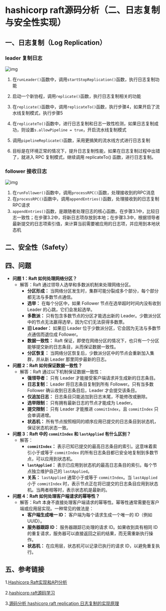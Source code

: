 # hashicorp raft源码分析（二、日志复制与安全性实现）

## 一、日志复制（Log Replication）

### leader 复制日志

![img](https://img2022.cnblogs.com/blog/2794988/202205/2794988-20220522153708740-687414905.png)

1. 在`runLeader()`函数中，调用`startStopReplication()`函数，执行日志复制功能
2. 启动一个新协程，调用`replicate()`函数，执行日志复制相关的功能
3. 在`replicate()`函数中，调用`replicateTo()`函数，执行步骤4，如果开启了流水线复制模式，执行步骤5
4. 在`replicateTo()`函数中，进行日志复制和日志一致性检测，如果日志复制成功，则设置`s.allowPipeline = true`，开启流水线复制模式
5. 调用`pipelineReplicate()`函数，采用更搞笑的流水线方式进行日志复制

6. 目标是在环境正常的情况下，提升日志复制性能，如果在日志复制过程中出错了，就进入 RPC 复制模式，继续调用 replicateTo() 函数，进行日志复制。

### follower 接收日志

![img](https://img2022.cnblogs.com/blog/2794988/202205/2794988-20220522155156888-154465698.png)

1. 在`runFollower()`函数中，调用`processRPC()`函数，处理接收到的RPC消息
2. 在`processRPC()`函数中，调用`appendEntries()`函数，处理接收到的日志复制RPC请求
3. `appendEntries()`函数，是跟随者处理日志的核心函数。在步骤3.1中，比较日志一致性；在步骤3.2中，将新日志项存放到本地；在步骤3.3中，根据领导者最新提交的日志项索引值，来计算当前需要被应用的日志项，并应用到本地状态机



## 二、安全性（Safety）









## 四、问题

- **问题 1：Raft 如何处理网络分区？**
  - 解答：Raft 通过领导人选举和多数派机制来处理网络分区。
    - **分区形成：** 当网络分区发生时，集群可能分裂成多个部分，每个部分都无法与多数节点通信。
    - **选举：** 在每个分区中，如果 Follower 节点在选举超时时间内没有收到 Leader 的心跳，它们会发起选举。
    - **多数派：** 只有包含多数节点的分区才能选出新的 Leader。少数派分区中的节点无法赢得选举，因为它们无法获得多数票。
    - **旧 Leader：** 如果旧 Leader 位于少数派分区，它会因为无法与多数节点通信而退位成 Follower。
    - **数据一致性：** Raft 保证，即使在网络分区的情况下，也只有一个分区能够提交新的日志条目，从而保证数据一致性。
    - **分区恢复：** 当网络分区恢复后，少数派分区中的节点会重新加入集群，并从新 Leader 那里同步最新的日志。
- **问题 2：Raft 如何保证数据一致性？**
  - 解答：Raft 通过以下机制保证数据一致性：
    - **强领导者：** 只有 Leader 才能接受客户端请求并生成新的日志条目。
    - **日志复制：** Leader 将日志条目复制到所有 Follower。只有当多数 Follower 确认收到日志条目后，Leader 才会提交该条目。
    - **仅追加日志：** 日志条目只能追加到日志末尾，不能修改或删除。
    - **选举限制：** 只有拥有最新日志的节点才能成为 Leader。
    - **提交限制：** 只有 Leader 才能推进 `commitIndex`，且 `commitIndex` 只会单调递增。
    - **状态机：** 所有节点按照相同的顺序应用已提交的日志条目到状态机，保证状态机状态一致。
- **问题 3：Raft 中的 `commitIndex` 和 `lastApplied` 有什么区别？**
  - 解答：
    - **`commitIndex`：** 表示已知已提交的最高日志条目的索引。这意味着索引小于或等于 `commitIndex` 的所有日志条目都已安全地复制到多数节点，可以应用到状态机。
    - **`lastApplied`：** 表示已应用到状态机的最高日志条目的索引。每个节点独立维护自己的 `lastApplied`。
    - **关系：** `lastApplied` 通常小于或等于 `commitIndex`。当 `lastApplied` 小于 `commitIndex` 时，表示节点正在将已提交的日志条目应用到状态机。当两者相等时，表示状态机是最新的。
- **问题 4：Raft 如何处理客户端请求的幂等性？**
  - 解答：Raft 本身不直接处理客户端请求的幂等性。幂等性通常需要在客户端或应用层实现。一种常见的做法是：
    - **客户端生成唯一 ID：** 客户端为每个请求生成一个唯一的 ID（例如 UUID）。
    - **服务器跟踪 ID：** 服务器跟踪已处理的请求 ID。如果收到具有相同 ID 的重复请求，服务器可以直接返回之前的结果，而无需重新执行操作。
    - **状态机：** 在应用层，状态机可以记录已执行的请求 ID，以避免重复执行。







## 五、参考链接

1.[Hashicorp Raft实现和API分析](https://www.cnblogs.com/aganippe/p/16292050.html)

2.[hashicorp raft源码学习](https://qiankunli.github.io/2020/05/17/hashicorp_raft.html)

3.[源码分析 hashicorp raft replication 日志复制的实现原理](https://github.com/rfyiamcool/notes/blob/main/hashicorp_raft_replication_code.md#%E6%BA%90%E7%A0%81%E5%88%86%E6%9E%90-hashicorp-raft-replication-%E6%97%A5%E5%BF%97%E5%A4%8D%E5%88%B6%E7%9A%84%E5%AE%9E%E7%8E%B0%E5%8E%9F%E7%90%86)

